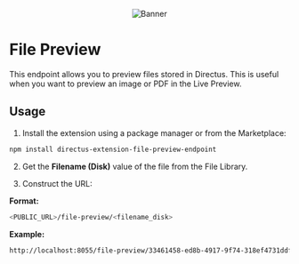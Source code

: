 <p align="center"><img alt="Banner" src="https://raw.githubusercontent.com/nerkarso/directus-extensions/master/.github/banner.png"></p>

# File Preview

This endpoint allows you to preview files stored in Directus.
This is useful when you want to preview an image or PDF in the Live Preview.

## Usage

1. Install the extension using a package manager or from the Marketplace:

```sh
npm install directus-extension-file-preview-endpoint
```

2. Get the **Filename (Disk)** value of the file from the File Library.

3. Construct the URL:

**Format:**

```sh
<PUBLIC_URL>/file-preview/<filename_disk>
```

**Example:**

```sh
http://localhost:8055/file-preview/33461458-ed8b-4917-9f74-318ef4731ddf.png
```

